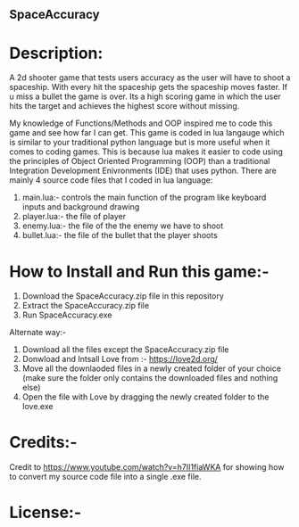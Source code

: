 ## SpaceAccuracy

# Description:
  A 2d shooter game that tests users accuracy as the user will have to shoot a spaceship. With every hit the spaceship gets the spaceship moves faster. If u miss a bullet the game is over. Its a high scoring game in which the user hits the target and achieves the highest score without missing.
  
  My knowledge of Functions/Methods and OOP inspired me to code this game and see how far I can get. This game is coded in lua langauge which is similar to your traditional python language but is more useful when it comes to coding games. This is because lua makes it easier to code using the principles of Object Oriented Programming (OOP) than a traditional Integration Development Enivronments (IDE) that uses python. There are mainly 4 source code files that I coded in lua language:

  1. main.lua:- controls the main function of the program like keyboard inputs and background drawing 
  2. player.lua:- the file of player 
  3. enemy.lua:- the file of the the enemy we have to shoot 
  4. bullet.lua:- the file of the bullet that the player shoots


 # How to Install and Run this game:-

  1. Download the SpaceAccuracy.zip file in this repository
  2. Extract the SpaceAccuracy.zip file
  3. Run SpaceAccuracy.exe

  Alternate way:-
  1. Download all the files except the SpaceAccuracy.zip file
  2. Donwload and Intsall Love from :- https://love2d.org/
  3. Move all the downlaoded files in a newly created folder of your choice (make sure the folder only contains the downloaded files and nothing else)
  4. Open the file with Love by dragging the newly created folder to the love.exe


# Credits:-
 Credit to https://www.youtube.com/watch?v=h7II1fiaWKA for showing how to convert my source code file into a single .exe file.
 
# License:-

